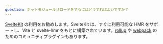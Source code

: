 ```yaml
---
question: ホットモジュールリロードをするにはどうすればよいですか？
---
```


[SvelteKit](https://kit.svelte.dev/) の利用をお勧めします。SvelteKit は、すぐに利用可能な HMR をサポートし、Vite と svelte-hmr をもとに構築されています。[rollup](https://github.com/rixo/rollup-plugin-svelte-hot) や [webpack](https://github.com/rixo/svelte-loader-hot) のためのコミュニティプラグインもあります。